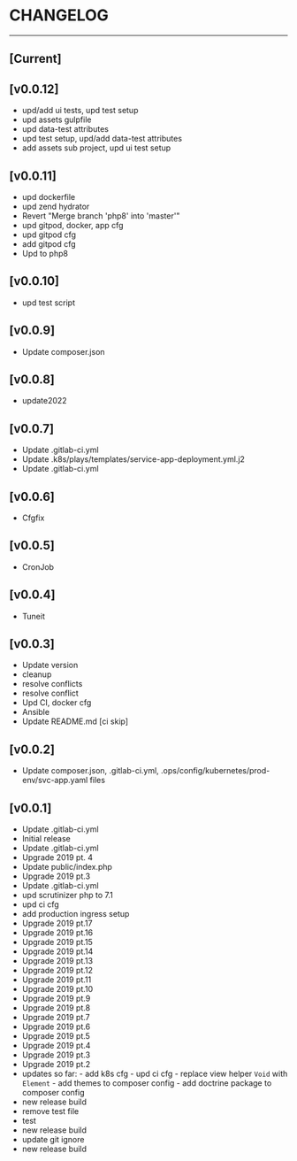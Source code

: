 # CHANGELOG
----------------------

## [Current]

## [v0.0.12]
 * upd/add ui tests, upd test setup
 * upd assets gulpfile
 * upd data-test attributes
 * upd test setup, upd/add data-test attributes
 * add assets sub project, upd ui test setup

## [v0.0.11]
 * upd dockerfile
 * upd zend hydrator
 * Revert "Merge branch 'php8' into 'master'"
 * upd gitpod, docker, app cfg
 * upd gitpod cfg
 * add gitpod cfg
 * Upd to php8

## [v0.0.10]
 * upd test script

## [v0.0.9]
 * Update composer.json

## [v0.0.8]
 * update2022

## [v0.0.7]
 * Update .gitlab-ci.yml
 * Update .k8s/plays/templates/service-app-deployment.yml.j2
 * Update .gitlab-ci.yml

## [v0.0.6]
 * Cfgfix

## [v0.0.5]
 * CronJob

## [v0.0.4]
 * Tuneit

## [v0.0.3]
 * Update version
 * cleanup
 * resolve conflicts
 * resolve conflict
 * Upd CI, docker cfg
 * Ansible
 * Update README.md [ci skip]

## [v0.0.2]
 * Update composer.json, .gitlab-ci.yml, .ops/config/kubernetes/prod-env/svc-app.yaml files

## [v0.0.1]
 * Update .gitlab-ci.yml
 * Initial release
 * Update .gitlab-ci.yml
 * Upgrade 2019 pt. 4
 * Update public/index.php
 * Upgrade 2019 pt.3
 * Update .gitlab-ci.yml
 * upd scrutinizer php to 7.1
 * upd ci cfg
 * add production ingress setup
 * Upgrade 2019 pt.17
 * Upgrade 2019 pt.16
 * Upgrade 2019 pt.15
 * Upgrade 2019 pt.14
 * Upgrade 2019 pt.13
 * Upgrade 2019 pt.12
 * Upgrade 2019 pt.11
 * Upgrade 2019 pt.10
 * Upgrade 2019 pt.9
 * Upgrade 2019 pt.8
 * Upgrade 2019 pt.7
 * Upgrade 2019 pt.6
 * Upgrade 2019 pt.5
 * Upgrade 2019 pt.4
 * Upgrade 2019 pt.3
 * Upgrade 2019 pt.2
 * updates so far:   - add k8s cfg   - upd ci cfg   - replace view helper `Void` with `Element`   - add themes to composer config   - add doctrine package to composer config
 * new release build
 * remove test file
 * test
 * new release build
 * update git ignore
 * new release build

